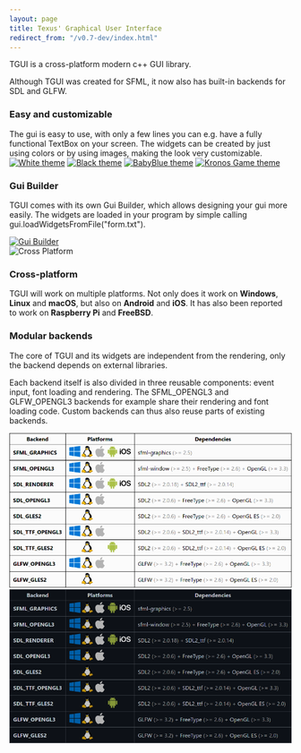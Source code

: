 ```yaml
---
layout: page
title: Texus' Graphical User Interface
redirect_from: "/v0.7-dev/index.html"
---
```


TGUI is a cross-platform modern c++ GUI library.

Although TGUI was created for SFML, it now also has built-in backends for SDL and GLFW.

<h3>Easy and customizable</h3>
The gui is easy to use, with only a few lines you can e.g. have a fully functional TextBox on your screen. The widgets can be created by just using colors or by using images, making the look very customizable.

<div>
  <a href="/resources/Screenshots/White.jpg" onclick="return showLightBox(event, href);"><img src="/resources/Screenshots/White-small.jpg" alt="White theme" width="246" height="185"/></a>
  <a href="/resources/Screenshots/Black.jpg" onclick="return showLightBox(event, href);"><img src="/resources/Screenshots/Black-small.jpg" alt="Black theme" width="246" height="185"/></a>
  <a href="/resources/Screenshots/BabyBlue.jpg" onclick="return showLightBox(event, href);"><img src="/resources/Screenshots/BabyBlue-small.jpg" alt="BabyBlue theme" width="246" height="185"/></a>
  <a href="/resources/Screenshots/KronosGame.jpg" onclick="return showLightBox(event, href);"><img src="/resources/Screenshots/KronosGame-small.jpg" alt="Kronos Game theme" width="246" height="185"/></a>
</div>

<div>
  <div class="HomePageLargerColumn">
    <h3>Gui Builder</h3>
    <p>TGUI comes with its own Gui Builder, which allows designing your gui more easily. The widgets are loaded in your program by simple calling gui.loadWidgetsFromFile("form.txt").</p>
  </div>
  <div class="HomePageSmallerColumn">
    <a href="/resources/GuiBuilder-0.8.5.png" onclick="return showLightBox(event, href);"><img src="/resources/GuiBuilder-0.8.5-small.jpg" alt="Gui Builder" width="360" height="195" /></a>
  </div>
</div>

<div>
  <div class="HomePageSmallerColumn">
    <img src="/resources/CrossPlatform.jpg" alt="Cross Platform" width="340" height="185" />
  </div>
  <div class="HomePageLargerColumn">
    <h3>Cross-platform</h3>
    <p>TGUI will work on multiple platforms. Not only does it work on <b>Windows</b>, <b>Linux</b> and <b>macOS</b>, but also on <b>Android</b> and <b>iOS</b>. It has also been reported to work on <b>Raspberry Pi</b> and <b>FreeBSD</b>.</p>
  </div>
</div>

<div>
  <div class="HomePageLargerColumn">
    <h3>Modular backends</h3>
    <p>The core of TGUI and its widgets are independent from the rendering, only the backend depends on external libraries.</p>
    <p>Each backend itself is also divided in three reusable components: event input, font loading and rendering. The SFML_OPENGL3 and GLFW_OPENGL3 backends for example share their rendering and font loading code. Custom backends can thus also reuse parts of existing backends.</p>
  </div>
  <div class="HomePageSmallerColumn">
    <a class="light-mode-only" href="/resources/BackendList.png" onclick="return showLightBox(event, href);">
        <img src="/resources/BackendList.png"/>
    </a>
    <a class="dark-mode-only" href="/resources/BackendList-dark.png" onclick="return showLightBox(event, href);">
        <img src="/resources/BackendList-dark.png" class="dark-compatible"/>
    </a>
  </div>
</div>


<!-- Make some of the images use a lightbox when javascript is enabled -->
<script type="text/javascript">
  function showLightBox(event, href) {
    if (event.ctrlKey || event.shiftKey) {
      return true;
    }

    var background = document.createElement("div");
    background.id = "LightBox";
    background.onclick = function() { hideLightBox(); }
    document.getElementById("contents").appendChild(background);

    var image = document.createElement("img");
    image.src = href;
    background.appendChild(image);
    return false;
  }

  function hideLightBox() {
    var lightbox = document.getElementById("LightBox");
    if (lightbox) {
      document.getElementById("contents").removeChild(lightbox);
    }
  }
</script>

